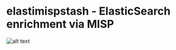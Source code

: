 # elastimispstash - ElasticSearch enrichment via MISP
![alt text](https://www.securitydistractions.com/wp-content/uploads/2019/03/image-1024x547.png)

